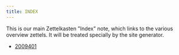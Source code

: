 ```yaml
---
title: INDEX 
---
```


This is our main Zettelkasten "Index" note, which links to the various overview zettels. It will be treated specially by the site generator.

* [2009401](z://first-note)

